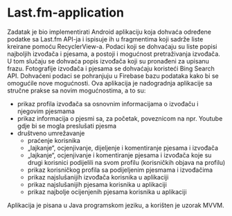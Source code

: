 # Last.fm-application

Zadatak je bio implementirati Android aplikaciju koja dohvaća određene podatke sa Last.fm API-ja i ispisuje ih u fragmentima koji sadrže liste kreirane pomoću RecyclerView-a. Podaci koji se dohvaćaju su liste popisi najboljih izvođača i pjesama, a postoji i mogućnost pretraživanja izvođača. U tom slučaju se dohvaća popis izvođača koji su pronađeni za upisanu frazu. Fotografije izvođača i pjesama se dohvaćaju koristeći Bing Search API. Dohvaćeni podaci se pohranjuju u Firebase bazu podataka kako bi se omogućile nove mogućnosti. Ova aplikacija je nadogradnja aplikacije sa stručne prakse sa novim mogućnostima, a to su:

- prikaz profila izvođača sa osnovnim informacijama o izvođaču i njegovim pjesmama
- prikaz informacija o pjesmi sa, za početak, poveznicom na npr. Youtube gdje bi se mogla preslušati pjesma
- društveno umrežavanje
    - praćenje korisnika
    - „lajkanje“, ocjenjivanje, dijeljenje i komentiranje pjesama i izvođača
    - „lajkanje“, ocjenjivanje i komentiranje pjesama i izvođača koje su drugi korisnici podijelili na svom profilu (korisničkih objava na profilu)
    - prikaz korisničkog profila sa podijeljenim pjesmama i izvođačima
    - prikaz najslušanijih izvođača korisnika u aplikaciji
    - prikaz najslušanijih pjesama korisnika u aplikaciji
    - prikaz najbolje ocijenjenih pjesama korisnika u aplikaciji

Aplikacija je pisana u Java programskom jeziku, a korišten je uzorak MVVM.
